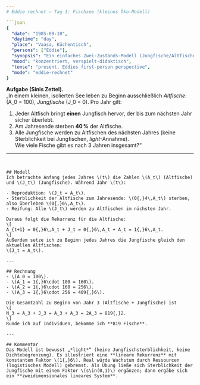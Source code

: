 ```yaml
---
# Eddie rechnet – Tag 1: Fischsee (kleines Öko‑Modell)

```json
{
  "date": "1985-09-10",
  "daytime": "day",
  "place": "Vaasa, Küchentisch",
  "persons": ["Eddie"],
  "synopsis": "Ein einfaches Zwei-Zustands-Modell (Jungfische/Altfische) als Rekurrenz. Sini fragt, wie sich ein Bestand über mehrere Jahre entwickelt.",
  "mood": "konzentriert, verspielt-didaktisch",
  "tense": "present, Eddies first-person perspective",
  "mode": "eddie-rechnet"
}
```

**Aufgabe (Sinis Zettel).**  
„In einem kleinen, isolierten See leben zu Beginn ausschließlich *Altfische*: \(A_0 = 100\), *Jungfische* \(J_0 = 0\). Pro Jahr gilt:  
1) Jeder Altfisch bringt **einen** Jungfisch hervor, der bis zum nächsten Jahr sicher überlebt.  
2) Am Jahresende sterben **40 %** der Altfische.  
3) Alle Jungfische werden zu Altfischen des nächsten Jahres (keine Sterblichkeit bei Jungfischen, *light*-Annahme).  
Wie viele Fische gibt es nach 3 Jahren insgesamt?“

---
```


## Modell
Ich betrachte Anfang jedes Jahres \(t\) die Zahlen \(A_t\) (Altfische) und \(J_t\) (Jungfische). Während Jahr \(t\):

- Reproduktion: \(J_t = A_t\).  
- Sterblichkeit der Altfische zum Jahresende: \(0{,}4\,A_t\) sterben, also überleben \(0{,}6\,A_t\).  
- Reifung: Alle \(J_t\) werden zu Altfischen im nächsten Jahr.

Daraus folgt die Rekurrenz für die Altfische:
\[
A_{t+1} = 0{,}6\,A_t + J_t = 0{,}6\,A_t + A_t = 1{,}6\,A_t.
\]
Außerdem setze ich zu Beginn jedes Jahres die Jungfische gleich den aktuellen Altfischen:
\(J_t = A_t\).

---

## Rechnung
- \(A_0 = 100\).  
- \(A_1 = 1{,}6\cdot 100 = 160\).  
- \(A_2 = 1{,}6\cdot 160 = 256\).  
- \(A_3 = 1{,}6\cdot 256 = 409{,}6\).

Die Gesamtzahl zu Beginn von Jahr 3 (Altfische + Jungfische) ist
\[
N_3 = A_3 + J_3 = A_3 + A_3 = 2A_3 = 819{,}2.
\]
Runde ich auf Individuen, bekomme ich **819 Fische**.

---

## Kommentar
Das Modell ist bewusst „*light*“ (keine Jungfischsterblichkeit, keine Dichtebegrenzung). Es illustriert eine **lineare Rekurrenz** mit konstantem Faktor \(1{,}6\). Real würde Wachstum durch Ressourcen (logistisches Modell) gebremst. Als Übung ließe sich Sterblichkeit der Jungfische mit einem Faktor \(s\in(0,1)\) ergänzen; dann ergäbe sich ein **zweidimensionales lineares System**.

